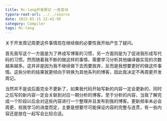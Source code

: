 ```yaml
---
title: Rc-lang开发周记 一些变动
typora-root-url: ../../source
date: 2022-05-15 22:42:50
category: Compiler
tags: Rc-lang
---
```


关于开发周记周更这件事情现在继续做的必要性我开始产生了疑问。

首先我写这个一方面是为了养成写博客的习惯，另一方面则是为了促进我形成写代码的习惯。然而随着我不断的做这样的事情，需要学习分析其他编译器实现的次数越来越多。这并非是因为我不继续做下去而要放弃，反而是我想要更好的做这件事情。这些分析的结果我更倾向于转换为其他系列的博客，因此我决定不再周更开发周记。

当然并不是说后面完全不更新了，如果我代码开始写新的内容一定会更新的，同时之后写的新内容一定会关联到对应一期分析的博客。至于分析的内容，当我了解完成一个阶段以后会对这些内容进行一个整理并且发布到我的博客。更新频率未必会周更，视我学习的进度而定，主要是想要尽可能保证内容的完整与连贯，有一些内容还是放在一起写会比较合适。
